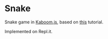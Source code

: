 # Snake
Snake game in [Kaboom.js](https://kaboomjs.com/), based on [this](https://docs.replit.com/tutorials/21-build-snake-with-kaboom) tutorial.

Implemented on Repl.it.
